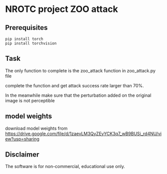 # NROTC project ZOO attack


## Prerequisites

```
pip install torch
pip install torchvision
```

## Task

The only function to complete is the zoo_attack function in zoo_attack.py file

complete the function and get attack success rate larger than 70%.

In the meanwhile make sure that the perturbation added on the original image is not perceptible 

## model weights 
download model weights from https://drive.google.com/file/d/1zaevLM3QyZEyYCK3q7_wB9BUSj_rd4NU/view?usp=sharing


## Disclaimer
The software is for non-commercial, educational use only.
